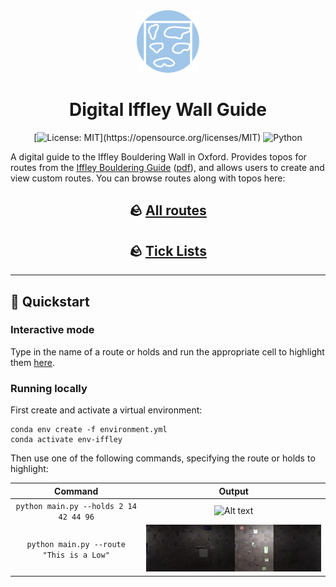 <div align="center">

<img src=".assets/img/icon.svg" width="100">

# Digital Iffley Wall Guide

[![License: MIT](https://img.shields.io/badge/License-MIT-yellow.svg?)](https://opensource.org/licenses/MIT) ![Python](https://img.shields.io/badge/python-3670A0?logo=python&logoColor=ffdd54)

</div>

A digital guide to the Iffley Bouldering Wall in Oxford. Provides topos for routes from the [Iffley Bouldering Guide](https://www.oxfordalpineclub.uk/shop.php#!/Iffley-10-The-Iffley-Bouldering-Guide/p/59136024/category=10367386) ([pdf](.assets/Iffley%20Bouldering%20Guidebook.pdf?raw=true)), and allows users to create and view custom routes. You can browse routes along with topos here:

<div align="center">

## 🪨 [All routes](static/topos.md)

## 🪨 [Tick Lists](static/ticklists.md)

</div>

---

## 🚀 Quickstart

### Interactive mode

Type in the name of a route or holds and run the appropriate cell to highlight them [here](https://colab.research.google.com/github/iacobo/iffley-wall-app/blob/main/notebook.ipynb).

### Running locally

First create and activate a virtual environment:

```shell
conda env create -f environment.yml
conda activate env-iffley
```

Then use one of the following commands, specifying the route or holds to highlight:

⠀⠀⠀⠀⠀Command⠀⠀⠀⠀⠀| Output
:--------:|:-------:
`python main.py --holds 2 14 42 44 96` | ![Alt text](.assets/img/examples/holds.png?raw=true "Holds")
`python main.py --route "This is a Low"` | ![Alt text](.assets/img/routes/thisisalow.png?raw=true "This is a Low")
